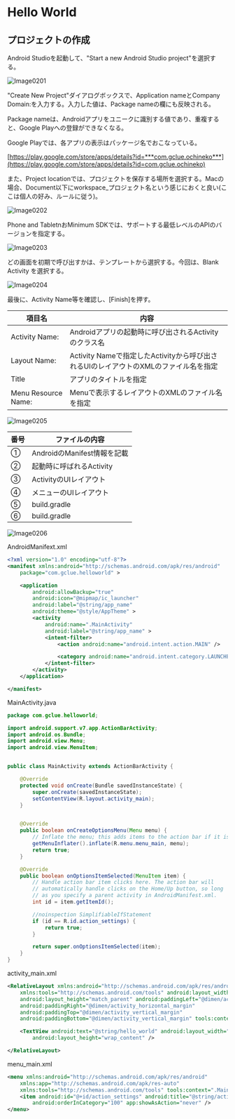 # Hello World

## プロジェクトの作成

Android Studioを起動して、"Start a new Android Studio project"を選択する。

![Image0201](pre0201.png)

"Create New Project"ダイアログボックスで、Application nameとCompany Domain:を入力する。入力した値は、Package nameの欄にも反映される。

Package nameは、Androidアプリをユニークに識別する値であり、重複すると、Google Playへの登録ができなくなる。

Google Playでは、各アプリの表示はパッケージ名でおこなっている。

[https://play.google.com/store/apps/details?id=***com.gclue.ochineko***](https://play.google.com/store/apps/details?id=com.gclue.ochineko)

また、Project locationでは、プロジェクトを保存する場所を選択する。Macの場合、Document以下にworkspace_プロジェクト名という感じにおくと良い(ここは個人の好み、ルールに従う)。

![Image0202](pre0202.png)

Phone and TabletnおMinimum SDKでは、サポートする最低レベルのAPIのバージョンを指定する。

![Image0203](pre0203.png)

どの画面を初期で呼び出すかは、テンプレートから選択する。今回は、Blank Activity を選択する。

![Image0204](pre0204.png)

最後に、Activity Name等を確認し、[Finish]を押す。

| 項目名 | 内容 |
| -- | -- |
| Activity Name: | Androidアプリの起動時に呼び出されるActivityのクラス名 |
| Layout Name: | Activity Nameで指定したActivityから呼び出されるUIのレイアウトのXMLのファイル名を指定 |
| Title | アプリのタイトルを指定 |
| Menu Resource Name: | Menuで表示するレイアウトのXMLのファイル名を指定

![Image0205](pre0205.png)

| 番号 | ファイルの内容 |
| -- | -- |
|①| AndroidのManifest情報を記載 |
|②| 起動時に呼ばれるActivity |
|③| ActivityのUIレイアウト |
|④| メニューのUIレイアウト |
|⑤| build.gradle |
|⑥| build.gradle |

![Image0206](pre0206.png)


AndroidManifext.xml
```XML
<?xml version="1.0" encoding="utf-8"?>
<manifest xmlns:android="http://schemas.android.com/apk/res/android"
    package="com.gclue.helloworld" >

    <application
        android:allowBackup="true"
        android:icon="@mipmap/ic_launcher"
        android:label="@string/app_name"
        android:theme="@style/AppTheme" >
        <activity
            android:name=".MainActivity"
            android:label="@string/app_name" >
            <intent-filter>
                <action android:name="android.intent.action.MAIN" />

                <category android:name="android.intent.category.LAUNCHER" />
            </intent-filter>
        </activity>
    </application>

</manifest>
```

MainActivity.java
```java
package com.gclue.helloworld;

import android.support.v7.app.ActionBarActivity;
import android.os.Bundle;
import android.view.Menu;
import android.view.MenuItem;


public class MainActivity extends ActionBarActivity {

    @Override
    protected void onCreate(Bundle savedInstanceState) {
        super.onCreate(savedInstanceState);
        setContentView(R.layout.activity_main);
    }


    @Override
    public boolean onCreateOptionsMenu(Menu menu) {
        // Inflate the menu; this adds items to the action bar if it is present.
        getMenuInflater().inflate(R.menu.menu_main, menu);
        return true;
    }

    @Override
    public boolean onOptionsItemSelected(MenuItem item) {
        // Handle action bar item clicks here. The action bar will
        // automatically handle clicks on the Home/Up button, so long
        // as you specify a parent activity in AndroidManifest.xml.
        int id = item.getItemId();

        //noinspection SimplifiableIfStatement
        if (id == R.id.action_settings) {
            return true;
        }

        return super.onOptionsItemSelected(item);
    }
}
```

activity_main.xml
```xml
<RelativeLayout xmlns:android="http://schemas.android.com/apk/res/android"
    xmlns:tools="http://schemas.android.com/tools" android:layout_width="match_parent"
    android:layout_height="match_parent" android:paddingLeft="@dimen/activity_horizontal_margin"
    android:paddingRight="@dimen/activity_horizontal_margin"
    android:paddingTop="@dimen/activity_vertical_margin"
    android:paddingBottom="@dimen/activity_vertical_margin" tools:context=".MainActivity">

    <TextView android:text="@string/hello_world" android:layout_width="wrap_content"
        android:layout_height="wrap_content" />

</RelativeLayout>
```

menu_main.xml
```xml
<menu xmlns:android="http://schemas.android.com/apk/res/android"
    xmlns:app="http://schemas.android.com/apk/res-auto"
    xmlns:tools="http://schemas.android.com/tools" tools:context=".MainActivity">
    <item android:id="@+id/action_settings" android:title="@string/action_settings"
        android:orderInCategory="100" app:showAsAction="never" />
</menu>
```












